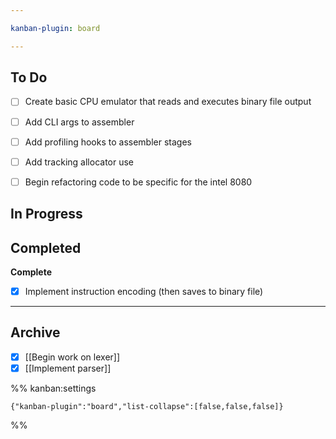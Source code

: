 ```yaml
---

kanban-plugin: board

---
```


## To Do

- [ ] Create basic CPU emulator that reads and executes binary file output
- [ ] Add CLI args to assembler
- [ ] Add profiling hooks to assembler stages
- [ ] Add tracking allocator use
- [ ] Begin refactoring code to be specific for the intel 8080


## In Progress



## Completed

**Complete**
- [x] Implement instruction encoding (then saves to binary file)


***

## Archive

- [x] [[Begin work on lexer]]
- [x] [[Implement parser]]

%% kanban:settings
```
{"kanban-plugin":"board","list-collapse":[false,false,false]}
```
%%